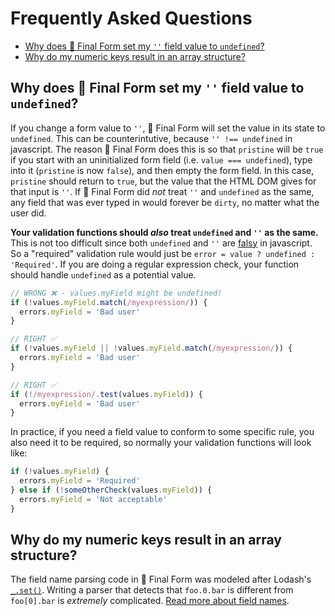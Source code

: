 # Frequently Asked Questions

<!-- START doctoc generated TOC please keep comment here to allow auto update -->

<!-- DON'T EDIT THIS SECTION, INSTEAD RE-RUN doctoc TO UPDATE -->

<!-- DON'T EDIT THIS SECTION, INSTEAD RE-RUN doctoc TO UPDATE -->

- [Why does 🏁 Final Form set my `''` field value to `undefined`?](#why-does--final-form-set-my--field-value-to-undefined)
- [Why do my numeric keys result in an array structure?](#why-do-my-numeric-keys-result-in-an-array-structure)

<!-- END doctoc generated TOC please keep comment here to allow auto update -->

## Why does 🏁 Final Form set my `''` field value to `undefined`?

If you change a form value to `''`, 🏁 Final Form will set the value in its
state to `undefined`. This can be counterintutive, because `'' !== undefined` in
javascript. The reason 🏁 Final Form does this is so that `pristine` will be
`true` if you start with an uninitialized form field (i.e. `value === undefined`), type into it (`pristine` is now `false`), and then empty the form
field. In this case, `pristine` should return to `true`, but the value that the
HTML DOM gives for that input is `''`. If 🏁 Final Form did _not_ treat `''` and
`undefined` as the same, any field that was ever typed in would forever be
`dirty`, no matter what the user did.

**Your validation functions should _also_ treat `undefined` and `''` as the
same.** This is not too difficult since both `undefined` and `''` are
[falsy](https://developer.mozilla.org/en-US/docs/Glossary/Falsy) in javascript.
So a "required" validation rule would just be `error = value ? undefined : 'Required'`. If you are doing a regular expression check, your function should
handle `undefined` as a potential value.

```jsx
// WRONG ❌ - values.myField might be undefined!
if (!values.myField.match(/myexpression/)) {
  errors.myField = 'Bad user'
}

// RIGHT ✅
if (!values.myField || !values.myField.match(/myexpression/)) {
  errors.myField = 'Bad user'
}

// RIGHT ✅
if (!/myexpression/.test(values.myField)) {
  errors.myField = 'Bad user'
}
```

In practice, if you need a field value to conform to some specific rule, you
also need it to be required, so normally your validation functions will look
like:

```jsx
if (!values.myField) {
  errors.myField = 'Required'
} else if (!someOtherCheck(values.myField)) {
  errors.myField = 'Not acceptable'
}
```

## Why do my numeric keys result in an array structure?

The field name parsing code in 🏁 Final Form was modeled after Lodash's [`_.set()`](https://lodash.com/docs/#set). Writing a parser that detects that `foo.0.bar` is different from `foo[0].bar` is _extremely_ complicated. [Read more about field names](https://github.com/final-form/final-form#field-names).
